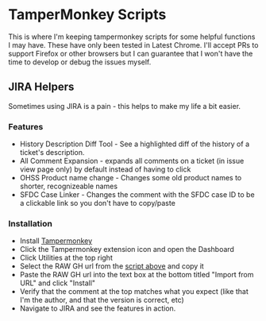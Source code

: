 # TamperMonkey Scripts

This is where I'm keeping tampermonkey scripts for some helpful functions I may have. These have only been tested in Latest Chrome. I'll accept PRs to support Firefox or other browsers but I can guarantee that I won't have the time to develop or debug the issues myself.

## JIRA Helpers

Sometimes using JIRA is a pain - this helps to make my life a bit easier.

### Features

* History Description Diff Tool - See a highlighted diff of the history of a ticket's description.
* All Comment Expansion - expands all comments on a ticket (in issue view page only) by default instead of having to click
* OHSS Product name change - Changes some old product names to shorter, recognizeable names
* SFDC Case Linker - Changes the comment with the SFDC case ID to be a clickable link so you don't have to copy/paste

### Installation

* Install [Tampermonkey](https://chromewebstore.google.com/detail/tampermonkey/dhdgffkkebhmkfjojejmpbldmpobfkfo?pli=1)
* Click the Tampermonkey extension icon and open the Dashboard
* Click Utilities at the top right
* Select the RAW GH url from the [script above](https://github.com/iamkirkbater/tampermonkey/raw/main/jira-helpers.js) and copy it
* Paste the RAW GH url into the text box at the bottom titled "Import from URL" and click "Install"
* Verify that the comment at the top matches what you expect (like that I'm the author, and that the version is correct, etc)
* Navigate to JIRA and see the features in action.

